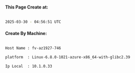 
   
#### This Page Create at:

```bash

2025-03-30 - 04:56:51 UTC

```

#### Create By Machine:

```bash

Host Name : fv-az1927-746

platform  : Linux-6.8.0-1021-azure-x86_64-with-glibc2.39

Ip Local  : 10.1.0.33

```


